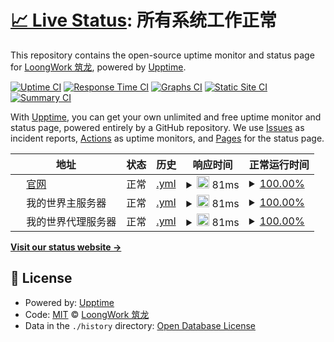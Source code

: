 # [📈 Live Status](https://status.loongwork.net): <!--live status--> **所有系统工作正常**

This repository contains the open-source uptime monitor and status page for [LoongWork 筑龙](https://www.loongwork.net), powered by [Upptime](https://github.com/upptime/upptime).

[![Uptime CI](https://github.com/loongwork/status/workflows/Uptime%20CI/badge.svg)](https://github.com/loongwork/status/actions?query=workflow%3A%22Uptime+CI%22)
[![Response Time CI](https://github.com/loongwork/status/workflows/Response%20Time%20CI/badge.svg)](https://github.com/loongwork/status/actions?query=workflow%3A%22Response+Time+CI%22)
[![Graphs CI](https://github.com/loongwork/status/workflows/Graphs%20CI/badge.svg)](https://github.com/loongwork/status/actions?query=workflow%3A%22Graphs+CI%22)
[![Static Site CI](https://github.com/loongwork/status/workflows/Static%20Site%20CI/badge.svg)](https://github.com/loongwork/status/actions?query=workflow%3A%22Static+Site+CI%22)
[![Summary CI](https://github.com/loongwork/status/workflows/Summary%20CI/badge.svg)](https://github.com/loongwork/status/actions?query=workflow%3A%22Summary+CI%22)

With [Upptime](https://upptime.js.org), you can get your own unlimited and free uptime monitor and status page, powered entirely by a GitHub repository. We use [Issues](https://github.com/loongwork/status/issues) as incident reports, [Actions](https://github.com/loongwork/status/actions) as uptime monitors, and [Pages](https://status.loongwork.net) for the status page.

<!--start: status pages-->
<!-- This summary is generated by Upptime (https://github.com/upptime/upptime) -->
<!-- Do not edit this manually, your changes will be overwritten -->
<!-- prettier-ignore -->
| 地址 | 状态 | 历史 | 响应时间 | 正常运行时间 |
| --- | ------ | ------- | ------------- | ------ |
| <img alt="" src="https://favicons.githubusercontent.com/www.loongwork.net" height="13"> [官网](https://www.loongwork.net) | 正常 | [.yml](https://github.com/loongwork/status/commits/HEAD/history/.yml) | <details><summary><img alt="响应时间图表" src="./graphs//response-time-week.png" height="20"> 81ms</summary><br><a href="https://status.loongwork.net/history/"><img alt="响应时间 81" src="https://img.shields.io/endpoint?url=https%3A%2F%2Fraw.githubusercontent.com%2Floongwork%2Fstatus%2FHEAD%2Fapi%2F%2Fresponse-time.json"></a><br><a href="https://status.loongwork.net/history/"><img alt="24-hour response time 81" src="https://img.shields.io/endpoint?url=https%3A%2F%2Fraw.githubusercontent.com%2Floongwork%2Fstatus%2FHEAD%2Fapi%2F%2Fresponse-time-day.json"></a><br><a href="https://status.loongwork.net/history/"><img alt="7-day response time 81" src="https://img.shields.io/endpoint?url=https%3A%2F%2Fraw.githubusercontent.com%2Floongwork%2Fstatus%2FHEAD%2Fapi%2F%2Fresponse-time-week.json"></a><br><a href="https://status.loongwork.net/history/"><img alt="30-day response time 81" src="https://img.shields.io/endpoint?url=https%3A%2F%2Fraw.githubusercontent.com%2Floongwork%2Fstatus%2FHEAD%2Fapi%2F%2Fresponse-time-month.json"></a><br><a href="https://status.loongwork.net/history/"><img alt="1-year response time 81" src="https://img.shields.io/endpoint?url=https%3A%2F%2Fraw.githubusercontent.com%2Floongwork%2Fstatus%2FHEAD%2Fapi%2F%2Fresponse-time-year.json"></a></details> | <details><summary><a href="https://status.loongwork.net/history/">100.00%</a></summary><a href="https://status.loongwork.net/history/"><img alt="正常运行时间 100.00%" src="https://img.shields.io/endpoint?url=https%3A%2F%2Fraw.githubusercontent.com%2Floongwork%2Fstatus%2FHEAD%2Fapi%2F%2Fuptime.json"></a><br><a href="https://status.loongwork.net/history/"><img alt="24-hour uptime 100.00%" src="https://img.shields.io/endpoint?url=https%3A%2F%2Fraw.githubusercontent.com%2Floongwork%2Fstatus%2FHEAD%2Fapi%2F%2Fuptime-day.json"></a><br><a href="https://status.loongwork.net/history/"><img alt="7-day uptime 100.00%" src="https://img.shields.io/endpoint?url=https%3A%2F%2Fraw.githubusercontent.com%2Floongwork%2Fstatus%2FHEAD%2Fapi%2F%2Fuptime-week.json"></a><br><a href="https://status.loongwork.net/history/"><img alt="30-day uptime 100.00%" src="https://img.shields.io/endpoint?url=https%3A%2F%2Fraw.githubusercontent.com%2Floongwork%2Fstatus%2FHEAD%2Fapi%2F%2Fuptime-month.json"></a><br><a href="https://status.loongwork.net/history/"><img alt="1-year uptime 100.00%" src="https://img.shields.io/endpoint?url=https%3A%2F%2Fraw.githubusercontent.com%2Floongwork%2Fstatus%2FHEAD%2Fapi%2F%2Fuptime-year.json"></a></details>
| <img alt="" src="https://favicons.githubusercontent.com/null" height="13"> 我的世界主服务器 | 正常 | [.yml](https://github.com/loongwork/status/commits/HEAD/history/.yml) | <details><summary><img alt="响应时间图表" src="./graphs//response-time-week.png" height="20"> 81ms</summary><br><a href="https://status.loongwork.net/history/"><img alt="响应时间 81" src="https://img.shields.io/endpoint?url=https%3A%2F%2Fraw.githubusercontent.com%2Floongwork%2Fstatus%2FHEAD%2Fapi%2F%2Fresponse-time.json"></a><br><a href="https://status.loongwork.net/history/"><img alt="24-hour response time 81" src="https://img.shields.io/endpoint?url=https%3A%2F%2Fraw.githubusercontent.com%2Floongwork%2Fstatus%2FHEAD%2Fapi%2F%2Fresponse-time-day.json"></a><br><a href="https://status.loongwork.net/history/"><img alt="7-day response time 81" src="https://img.shields.io/endpoint?url=https%3A%2F%2Fraw.githubusercontent.com%2Floongwork%2Fstatus%2FHEAD%2Fapi%2F%2Fresponse-time-week.json"></a><br><a href="https://status.loongwork.net/history/"><img alt="30-day response time 81" src="https://img.shields.io/endpoint?url=https%3A%2F%2Fraw.githubusercontent.com%2Floongwork%2Fstatus%2FHEAD%2Fapi%2F%2Fresponse-time-month.json"></a><br><a href="https://status.loongwork.net/history/"><img alt="1-year response time 81" src="https://img.shields.io/endpoint?url=https%3A%2F%2Fraw.githubusercontent.com%2Floongwork%2Fstatus%2FHEAD%2Fapi%2F%2Fresponse-time-year.json"></a></details> | <details><summary><a href="https://status.loongwork.net/history/">100.00%</a></summary><a href="https://status.loongwork.net/history/"><img alt="正常运行时间 100.00%" src="https://img.shields.io/endpoint?url=https%3A%2F%2Fraw.githubusercontent.com%2Floongwork%2Fstatus%2FHEAD%2Fapi%2F%2Fuptime.json"></a><br><a href="https://status.loongwork.net/history/"><img alt="24-hour uptime 100.00%" src="https://img.shields.io/endpoint?url=https%3A%2F%2Fraw.githubusercontent.com%2Floongwork%2Fstatus%2FHEAD%2Fapi%2F%2Fuptime-day.json"></a><br><a href="https://status.loongwork.net/history/"><img alt="7-day uptime 100.00%" src="https://img.shields.io/endpoint?url=https%3A%2F%2Fraw.githubusercontent.com%2Floongwork%2Fstatus%2FHEAD%2Fapi%2F%2Fuptime-week.json"></a><br><a href="https://status.loongwork.net/history/"><img alt="30-day uptime 100.00%" src="https://img.shields.io/endpoint?url=https%3A%2F%2Fraw.githubusercontent.com%2Floongwork%2Fstatus%2FHEAD%2Fapi%2F%2Fuptime-month.json"></a><br><a href="https://status.loongwork.net/history/"><img alt="1-year uptime 100.00%" src="https://img.shields.io/endpoint?url=https%3A%2F%2Fraw.githubusercontent.com%2Floongwork%2Fstatus%2FHEAD%2Fapi%2F%2Fuptime-year.json"></a></details>
| <img alt="" src="https://favicons.githubusercontent.com/null" height="13"> 我的世界代理服务器 | 正常 | [.yml](https://github.com/loongwork/status/commits/HEAD/history/.yml) | <details><summary><img alt="响应时间图表" src="./graphs//response-time-week.png" height="20"> 81ms</summary><br><a href="https://status.loongwork.net/history/"><img alt="响应时间 81" src="https://img.shields.io/endpoint?url=https%3A%2F%2Fraw.githubusercontent.com%2Floongwork%2Fstatus%2FHEAD%2Fapi%2F%2Fresponse-time.json"></a><br><a href="https://status.loongwork.net/history/"><img alt="24-hour response time 81" src="https://img.shields.io/endpoint?url=https%3A%2F%2Fraw.githubusercontent.com%2Floongwork%2Fstatus%2FHEAD%2Fapi%2F%2Fresponse-time-day.json"></a><br><a href="https://status.loongwork.net/history/"><img alt="7-day response time 81" src="https://img.shields.io/endpoint?url=https%3A%2F%2Fraw.githubusercontent.com%2Floongwork%2Fstatus%2FHEAD%2Fapi%2F%2Fresponse-time-week.json"></a><br><a href="https://status.loongwork.net/history/"><img alt="30-day response time 81" src="https://img.shields.io/endpoint?url=https%3A%2F%2Fraw.githubusercontent.com%2Floongwork%2Fstatus%2FHEAD%2Fapi%2F%2Fresponse-time-month.json"></a><br><a href="https://status.loongwork.net/history/"><img alt="1-year response time 81" src="https://img.shields.io/endpoint?url=https%3A%2F%2Fraw.githubusercontent.com%2Floongwork%2Fstatus%2FHEAD%2Fapi%2F%2Fresponse-time-year.json"></a></details> | <details><summary><a href="https://status.loongwork.net/history/">100.00%</a></summary><a href="https://status.loongwork.net/history/"><img alt="正常运行时间 100.00%" src="https://img.shields.io/endpoint?url=https%3A%2F%2Fraw.githubusercontent.com%2Floongwork%2Fstatus%2FHEAD%2Fapi%2F%2Fuptime.json"></a><br><a href="https://status.loongwork.net/history/"><img alt="24-hour uptime 100.00%" src="https://img.shields.io/endpoint?url=https%3A%2F%2Fraw.githubusercontent.com%2Floongwork%2Fstatus%2FHEAD%2Fapi%2F%2Fuptime-day.json"></a><br><a href="https://status.loongwork.net/history/"><img alt="7-day uptime 100.00%" src="https://img.shields.io/endpoint?url=https%3A%2F%2Fraw.githubusercontent.com%2Floongwork%2Fstatus%2FHEAD%2Fapi%2F%2Fuptime-week.json"></a><br><a href="https://status.loongwork.net/history/"><img alt="30-day uptime 100.00%" src="https://img.shields.io/endpoint?url=https%3A%2F%2Fraw.githubusercontent.com%2Floongwork%2Fstatus%2FHEAD%2Fapi%2F%2Fuptime-month.json"></a><br><a href="https://status.loongwork.net/history/"><img alt="1-year uptime 100.00%" src="https://img.shields.io/endpoint?url=https%3A%2F%2Fraw.githubusercontent.com%2Floongwork%2Fstatus%2FHEAD%2Fapi%2F%2Fuptime-year.json"></a></details>

<!--end: status pages-->

[**Visit our status website →**](https://status.loongwork.net)

## 📄 License

- Powered by: [Upptime](https://github.com/upptime/upptime)
- Code: [MIT](./LICENSE) © [LoongWork 筑龙](https://www.loongwork.net)
- Data in the `./history` directory: [Open Database License](https://opendatacommons.org/licenses/odbl/1-0/)
